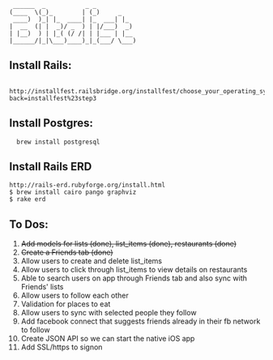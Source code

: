      ______  _           _ _
    (____  \(_)_        | (_)     _
     ____)  )_| |_  ____| |_  ___| |_
    |  __  (| |  _)/ _  ) | |/___)  _)
    | |__)  ) | |_( (/ /| | |___ | |__
    |______/|_|\___)____)_|_(___/ \___)


Install Rails:
----------------
      http://installfest.railsbridge.org/installfest/choose_your_operating_system?back=installfest%23step3


Install Postgres:
-----------------
      brew install postgresql

Install Rails ERD
-----------------
	http://rails-erd.rubyforge.org/install.html
	$ brew install cairo pango graphviz 
	$ rake erd

To Dos:
--------

1. ~~Add models for lists (done), list_items (done), restaurants (done)~~
2. ~~Create a Friends tab (done)~~
2. Allow users to create and delete list_items 
2. Allow users to click through list_items to view details on restaurants
3. Able to search users on app through Friends tab and also sync with Friends' lists
2. Allow users to follow each other 
2. Validation for places to eat
3. Allow users to sync with selected people they follow
4. Add facebook connect that suggests friends already in their fb network to follow
5. Create JSON API so we can start the native iOS app
5. Add SSL/https to signon
